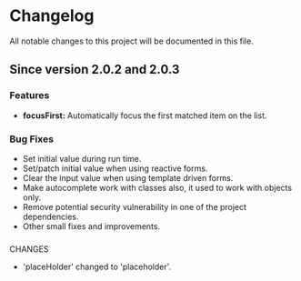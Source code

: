 # Changelog

All notable changes to this project will be documented in this file.

## Since version 2.0.2 and 2.0.3

### Features
* **focusFirst:** Automatically focus the first matched item on the list.

### Bug Fixes
* Set initial value during run time.
* Set/patch initial value when using reactive forms.
* Clear the input value when using template driven forms.
* Make autocomplete work with classes also, it used to work with objects only.
* Remove potential security vulnerability in one of the project dependencies.
* Other small fixes and improvements.

### 
CHANGES
* 'placeHolder' changed to 'placeholder'.

